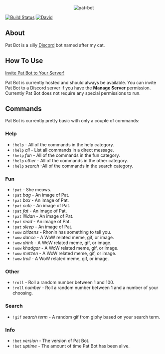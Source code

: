 <p align="center">
    <img alt="pat-bot" src="https://s3.amazonaws.com/pat-bot/pat-bot_banner.png">
</p>

[![Build Status](https://travis-ci.org/ChadLefort/pat-bot.svg?branch=master)](https://travis-ci.org/ChadLefort/pat-bot)
[![David](https://img.shields.io/david/ChadLefort/pat-bot.svg)](https://david-dm.org/ChadLefort/pat-bot)

## About

Pat Bot is a silly [Discord](https://discordapp.com) bot named after my cat.

## How To Use

[Invite Pat Bot to Your Server!](https://discordapp.com/oauth2/authorize?client_id=230379043273310208&scope=bot)

Pat Bot is currently hosted and should always be available. You can invite Pat Bot to a Discord server if you have the **Manage Server** permission. Currently Pat Bot does not require any special permissions to run.

## Commands

Pat Bot is currently pretty basic with only a couple of commands:

### Help

- `!help` - All of the commands in the help category.
- `!help` *all* - List all commands in a direct message.
- `!help` *fun* - All of the commands in the fun category.
- `!help` *other* - All of the commands in the other category.
- `!help` *search* -All of the commands in the search category.

### Fun

- `!pat` - She meows.
- `!pat` *bag* - An image of Pat.
- `!pat` *box* - An image of Pat.
- `!pat` *cute* - An image of Pat.
- `!pat` *fat* - An image of Pat.
- `!pat` *illidan* - An image of Pat.
- `!pat` *read* - An image of Pat.
- `!pat` *sleep* - An image of Pat.
- `!wow` *citizens* - Rhonin has something to tell you.
- `!wow` *dance* - A WoW related meme, gif, or image.
- `!wow` *drink* - A WoW related meme, gif, or image.
- `!wow` *khadgar* - A WoW related meme, gif, or image.
- `!wow` *metzen* - A WoW related meme, gif, or image.
- `!wow` *troll* - A WoW related meme, gif, or image.

### Other

- `!roll` - Roll a random number between 1 and 100.
- `!roll` *number* - Roll a random number between 1 and a number of your choosing.

### Search

- `!gif` *search term* - A random gif from giphy based on your search term.

### Info

- `!bot` *version* - The version of Pat Bot.
- `!bot` *uptime* - The amount of time Pat Bot has been alive.
